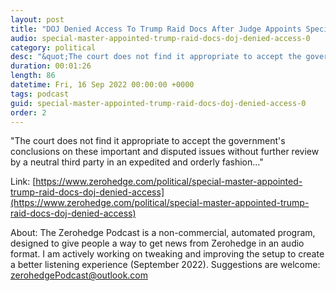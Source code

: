 ```yaml
---
layout: post
title: "DOJ Denied Access To Trump Raid Docs After Judge Appoints Special Master"
audio: special-master-appointed-trump-raid-docs-doj-denied-access-0
category: political
desc: "&quot;The court does not find it appropriate to accept the government's conclusions on these important and disputed issues without further review by a neutral third party in an expedited and orderly fashion...&quot;"
duration: 00:01:26
length: 86
datetime: Fri, 16 Sep 2022 00:00:00 +0000
tags: podcast
guid: special-master-appointed-trump-raid-docs-doj-denied-access-0
order: 2
---
```

&quot;The court does not find it appropriate to accept the government's conclusions on these important and disputed issues without further review by a neutral third party in an expedited and orderly fashion...&quot;

Link: [https://www.zerohedge.com/political/special-master-appointed-trump-raid-docs-doj-denied-access](https://www.zerohedge.com/political/special-master-appointed-trump-raid-docs-doj-denied-access)

About: The Zerohedge Podcast is a non-commercial, automated program, designed to give people a way to get news from Zerohedge in an audio format.  I am actively working on tweaking and improving the setup to create a better listening experience (September 2022).  Suggestions are welcome: [zerohedgePodcast@outlook.com](mailto:zerohedgePodcast@outlook.com)